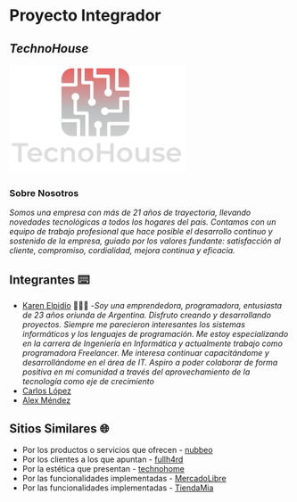 # Proyecto Integrador  
## ***TechnoHouse*** 
 ![Alt Text](https://raw.githubusercontent.com/Alexus167/grupo_2_technoHouse/main/Logo_.png)

###  Sobre  Nosotros
_Somos una empresa con más de 21 años de trayectoria, llevando novedades tecnológicas a todos los hogares del país. Contamos con un equipo de trabajo profesional que hace posible el desarrollo continuo y sostenido de la empresa, guiado por los valores fundante: satisfacción al cliente, compromiso, cordialidad, mejora continua y eficacia._

## Integrantes  ⌨️
- [Karen Elpidío](https://github.com/KarenElpidio) 👩🏾‍💻
-_Soy una emprendedora, programadora, entusiasta de 23 años oriunda de Argentina. Disfruto creando y desarrollando proyectos. Siempre me parecieron interesantes los sistemas informáticos y los lenguajes de programación. Me estoy especializando en la carrera de Ingeniería en Informática y actualmente trabajo como programadora Freelancer.
Me interesa continuar capacitándome y desarrollándome en el área de IT. Aspiro a poder colaborar de forma positiva en mi comunidad a través del aprovechamiento de la tecnología como eje de crecimiento_
- [Carlos López](https://github.com/karlos2312)
- [Alex Méndez](https://github.com/Alexus167)

##  Sitios Similares  🌐
    
* Por los productos o servicios que ofrecen - [nubbeo](https://www.nubbeo.com.ar/)
* Por los clientes a los que apuntan - [fullh4rd](https://www.fullh4rd.com.ar/)
* Por la estética que presentan - [technohome](https://www.technohome.com.ar/)
* Por las funcionalidades implementadas - [MercadoLibre](https://www.mercadolibre.com.ar/)
* Por las funcionalidades implementadas - [TiendaMia](https://tiendamia.com/ar/)
